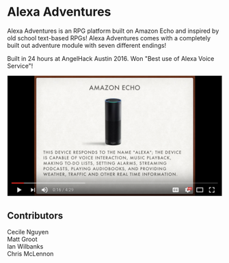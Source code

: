 # Alexa Adventures

Alexa Adventures is an RPG platform built on Amazon Echo and inspired by old school text-based RPGs! Alexa Adventures comes with a completely built out adventure module with seven different endings!

Built in 24 hours at AngelHack Austin 2016. Won "Best use of Alexa Voice Service"!

[![AlexaAdventures AngelhackATX 2016](vid-thumbnail.png)](https://www.youtube.com/watch?v=AJfZAnE7urA "AlexaAdventures AngelhackATX 2016")

## Contributors
Cecile Nguyen  
Matt Groot  
Ian Wilbanks  
Chris McLennon
